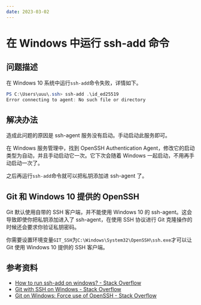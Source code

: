 ```yaml
---
date: 2023-03-02
---
```


# 在 Windows 中运行 ssh-add 命令

## 问题描述

在 Windows 10 系统中运行`ssh-add`命令失败，详情如下。

```powershell
PS C:\Users\uuu\.ssh> ssh-add .\id_ed25519
Error connecting to agent: No such file or directory
```

## 解决办法

造成此问题的原因是 ssh-agent 服务没有启动。手动启动此服务即可。

在 Windows 服务管理中，找到 OpenSSH Authentication Agent，修改它的启动类型为自动，并且手动启动它一次。它下次会随着 Windows 一起启动，不用再手动启动一次了。

之后再运行`ssh-add`命令就可以把私钥添加进 ssh-agent 了。

## Git 和 Windows 10 提供的 OpenSSH

Git 默认使用自带的 SSH 客户端，并不能使用 Windows 10 的 ssh-agent。这会导致即使你把私钥添加进入了 ssh-agent，在使用 SSH 协议进行 Git 克隆操作的时候还会要求你验证私钥密码。

你需要设置环境变量`GIT_SSH`为`C:\Windows\System32\OpenSSH\ssh.exe`才可以让 Git 使用 Windows 10 提供的 SSH 客户端。

## 参考资料

- [How to run ssh-add on windows? - Stack Overflow](https://stackoverflow.com/questions/18683092/how-to-run-ssh-add-on-windows)
- [Git with SSH on Windows - Stack Overflow](https://stackoverflow.com/questions/2499331/git-with-ssh-on-windows/8713121#8713121)
- [Git on Windows: Force use of OpenSSH - Stack Overflow](https://stackoverflow.com/questions/19531626/git-on-windows-force-use-of-openssh)
